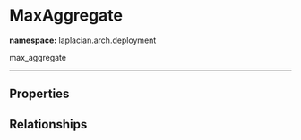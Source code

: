 # **MaxAggregate**
**namespace:** laplacian.arch.deployment

max_aggregate



---

## Properties

## Relationships